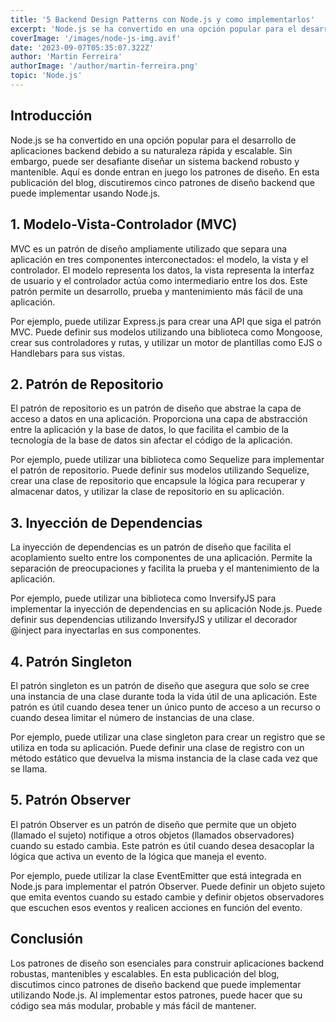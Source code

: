 ```yaml
---
title: '5 Backend Design Patterns con Node.js y como implementarlos'
excerpt: 'Node.js se ha convertido en una opción popular para el desarrollo de aplicaciones backend debido a su naturaleza rápida y escalable. Sin embargo, puede ser desafiante diseñar un sistema backend robusto y mantenible.'
coverImage: '/images/node-js-img.avif'
date: '2023-09-07T05:35:07.322Z'
author: 'Martin Ferreira'
authorImage: '/author/martin-ferreira.png'
topic: 'Node.js'
---
```


## Introducción

Node.js se ha convertido en una opción popular para el desarrollo de aplicaciones backend debido a su naturaleza rápida y escalable. Sin embargo, puede ser desafiante diseñar un sistema backend robusto y mantenible. Aquí es donde entran en juego los patrones de diseño. En esta publicación del blog, discutiremos cinco patrones de diseño backend que puede implementar usando Node.js.

## 1. Modelo-Vista-Controlador (MVC)

MVC es un patrón de diseño ampliamente utilizado que separa una aplicación en tres componentes interconectados: el modelo, la vista y el controlador. El modelo representa los datos, la vista representa la interfaz de usuario y el controlador actúa como intermediario entre los dos. Este patrón permite un desarrollo, prueba y mantenimiento más fácil de una aplicación.

Por ejemplo, puede utilizar Express.js para crear una API que siga el patrón MVC. Puede definir sus modelos utilizando una biblioteca como Mongoose, crear sus controladores y rutas, y utilizar un motor de plantillas como EJS o Handlebars para sus vistas.

## 2. Patrón de Repositorio

El patrón de repositorio es un patrón de diseño que abstrae la capa de acceso a datos en una aplicación. Proporciona una capa de abstracción entre la aplicación y la base de datos, lo que facilita el cambio de la tecnología de la base de datos sin afectar el código de la aplicación.

Por ejemplo, puede utilizar una biblioteca como Sequelize para implementar el patrón de repositorio. Puede definir sus modelos utilizando Sequelize, crear una clase de repositorio que encapsule la lógica para recuperar y almacenar datos, y utilizar la clase de repositorio en su aplicación.

## 3. Inyección de Dependencias

La inyección de dependencias es un patrón de diseño que facilita el acoplamiento suelto entre los componentes de una aplicación. Permite la separación de preocupaciones y facilita la prueba y el mantenimiento de la aplicación.

Por ejemplo, puede utilizar una biblioteca como InversifyJS para implementar la inyección de dependencias en su aplicación Node.js. Puede definir sus dependencias utilizando InversifyJS y utilizar el decorador @inject para inyectarlas en sus componentes.

## 4. Patrón Singleton

El patrón singleton es un patrón de diseño que asegura que solo se cree una instancia de una clase durante toda la vida útil de una aplicación. Este patrón es útil cuando desea tener un único punto de acceso a un recurso o cuando desea limitar el número de instancias de una clase.

Por ejemplo, puede utilizar una clase singleton para crear un registro que se utiliza en toda su aplicación. Puede definir una clase de registro con un método estático que devuelva la misma instancia de la clase cada vez que se llama.

## 5. Patrón Observer

El patrón Observer es un patrón de diseño que permite que un objeto (llamado el sujeto) notifique a otros objetos (llamados observadores) cuando su estado cambia. Este patrón es útil cuando desea desacoplar la lógica que activa un evento de la lógica que maneja el evento.

Por ejemplo, puede utilizar la clase EventEmitter que está integrada en Node.js para implementar el patrón Observer. Puede definir un objeto sujeto que emita eventos cuando su estado cambie y definir objetos observadores que escuchen esos eventos y realicen acciones en función del evento.

## Conclusión

Los patrones de diseño son esenciales para construir aplicaciones backend robustas, mantenibles y escalables. En esta publicación del blog, discutimos cinco patrones de diseño backend que puede implementar utilizando Node.js. Al implementar estos patrones, puede hacer que su código sea más modular, probable y más fácil de mantener.
